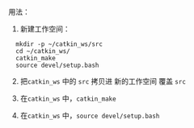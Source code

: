 用法：
  1. 新建工作空间：
  ```
    mkdir -p ~/catkin_ws/src
    cd ~/catkin_ws/
    catkin_make
    source devel/setup.bash
  ```
  
  2. 把`catkin_ws` 中的 `src` 拷贝进 新的工作空间 覆盖 `src`

  3. 在`catkin_ws` 中，`catkin_make`

  4. 在`catkin_ws` 中，`source devel/setup.bash`